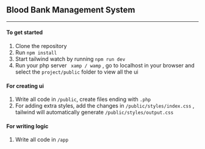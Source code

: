 ## Blood Bank Management System

---

#### To get started

1. Clone the repository
2. Run `npm install`
3. Start tailwind watch by running `npm run dev`
4. Run your php server ` xamp / wamp` , go to localhost in your browser and select the `project/public` folder to view all the ui

#### For creating ui

1. Write all code in `/public`, create files ending with `.php`
2. For adding extra styles, add the changes in `/public/styles/index.css` , tailwind will automatically generate `/public/styles/output.css`

#### For writing logic

1. Write all code in `/app`
